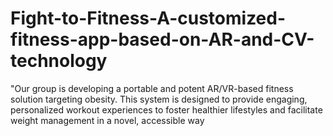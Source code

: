 # Fight-to-Fitness-A-customized-fitness-app-based-on-AR-and-CV-technology
"Our group is developing a portable and potent AR/VR-based fitness solution targeting obesity. This system is designed to provide engaging, personalized workout experiences to foster healthier lifestyles and facilitate weight management in a novel, accessible way
